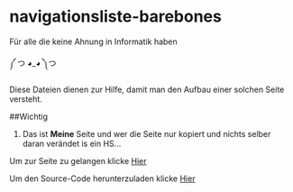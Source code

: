 # navigationsliste-barebones
Für alle die keine Ahnung in Informatik haben

༼ つ ◕_◕ ༽つ

Diese Dateien dienen  zur Hilfe, damit man den Aufbau einer solchen Seite versteht.

##Wichtig
1. Das ist __Meine__ Seite und wer die Seite nur kopiert und nichts selber daran verändet is ein HS...

Um zur Seite zu gelangen klicke [Hier](https://lostpex.github.io/navigationsliste-barebones/hauptseite.html)

Um den Source-Code herunterzuladen klicke [Hier](https://github.com/Lostpex/navigationsliste-barebones)